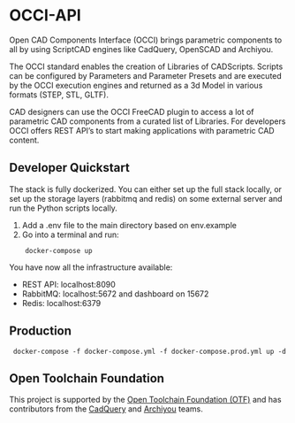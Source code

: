# OCCI-API

Open CAD Components Interface (OCCI) brings parametric components to all by using ScriptCAD engines like CadQuery, OpenSCAD and Archiyou. 

The OCCI standard enables the creation of Libraries of CADScripts. Scripts can be configured by Parameters and Parameter Presets and are executed by the OCCI execution engines and returned as a 3d Model in various formats (STEP, STL, GLTF). 

CAD designers can use the OCCI FreeCAD plugin to access a lot of parametric CAD components from a curated list of Libraries. For developers OCCI offers REST API’s to start making applications with parametric CAD content. 

## Developer Quickstart

The stack is fully dockerized. You can either set up the full stack locally, or set up the storage layers (rabbitmq and redis) on some external server and run the Python scripts locally. 

1. Add a .env file to the main directory based on env.example
2. Go into a terminal and run:

``` 
    docker-compose up
```
You have now all the infrastructure available:
* REST API: localhost:8090
* RabbitMQ: localhost:5672 and dashboard on 15672
* Redis: localhost:6379

## Production 

```
 docker-compose -f docker-compose.yml -f docker-compose.prod.yml up -d
```


## Open Toolchain Foundation    

This project is supported by the [Open Toolchain Foundation (OTF)](https://opentoolchain.org/) and has contributors from the [CadQuery](https://github.com/CadQuery/cadquery) and [Archiyou](https://archiyou.com) teams.



